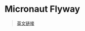 # Micronaut Flyway


> [英文链接](https://micronaut-projects.github.io/micronaut-flyway/latest/guide/index.html)
